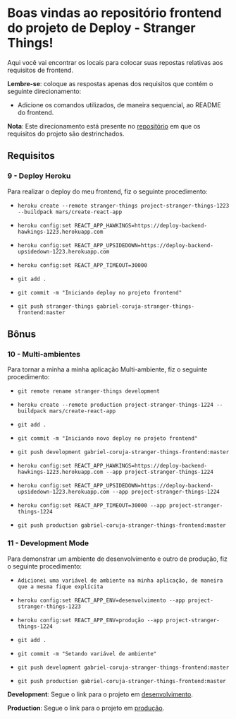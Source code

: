 # Boas vindas ao repositório frontend do projeto de Deploy - Stranger Things!

Aqui você vai encontrar os locais para colocar suas repostas relativas aos requisitos de frontend.

**Lembre-se**: coloque as respostas apenas dos requisitos que contém o seguinte direcionamento:

  - Adicione os comandos utilizados, de maneira sequencial, ao README do frontend.

**Nota**: Este direcionamento está presente no [repositório](https://github.com/tryber/sd-01-block31-stranger-things) em que os requisitos do projeto são destrinchados.

## Requisitos

### 9 - Deploy Heroku

Para realizar o deploy do meu frontend, fiz o seguinte procedimento:

- `heroku create --remote stranger-things project-stranger-things-1223 --buildpack mars/create-react-app`

- `heroku config:set REACT_APP_HAWKINGS=https://deploy-backend-hawkings-1223.herokuapp.com`
- `heroku config:set REACT_APP_UPSIDEDOWN=https://deploy-backend-upsidedown-1223.herokuapp.com`
- `heroku config:set REACT_APP_TIMEOUT=30000`

- `git add .`
- `git commit -m "Iniciando deploy no projeto frontend"`
- `git push stranger-things gabriel-coruja-stranger-things-frontend:master`


## Bônus

### 10 - Multi-ambientes

Para tornar a minha a minha aplicação Multi-ambiente, fiz o seguinte procedimento:

- `git remote rename stranger-things development`
- `heroku create --remote production project-stranger-things-1224 --buildpack mars/create-react-app`

- `git add .`
- `git commit -m "Iniciando novo deploy no projeto frontend"`
- `git push development gabriel-coruja-stranger-things-frontend:master`

- `heroku config:set REACT_APP_HAWKINGS=https://deploy-backend-hawkings-1223.herokuapp.com --app project-stranger-things-1224`
- `heroku config:set REACT_APP_UPSIDEDOWN=https://deploy-backend-upsidedown-1223.herokuapp.com --app project-stranger-things-1224`
- `heroku config:set REACT_APP_TIMEOUT=30000 --app project-stranger-things-1224`

- `git push production gabriel-coruja-stranger-things-frontend:master`

### 11 - Development Mode

Para demonstrar um ambiente de desenvolvimento e outro de produção, fiz o seguinte procedimento:

- `Adicionei uma variável de ambiente na minha aplicação, de maneira que a mesma fique explícita`
- `heroku config:set REACT_APP_ENV=desenvolvimento --app project-stranger-things-1223`
- `heroku config:set REACT_APP_ENV=produção --app project-stranger-things-1224`

- `git add .`
- `git commit -m "Setando variável de ambiente"`
- `git push development gabriel-coruja-stranger-things-frontend:master`
- `git push production gabriel-coruja-stranger-things-frontend:master`

**Development**: Segue o link para o projeto em [desenvolvimento](https://project-stranger-things-1223.herokuapp.com/).

**Production**: Segue o link para o projeto em [produção](https://project-stranger-things-1224.herokuapp.com/).
